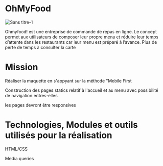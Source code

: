 # OhMyFood


![Sans titre-1](https://user-images.githubusercontent.com/74962114/130975980-795336c6-5096-43bb-88e1-b3512c5c976a.png)

Ohmyfood! est une entreprise de commande de repas en ligne. Le concept permet aux
utilisateurs de composer leur propre menu et réduire leur temps d’attente dans les
restaurants car leur menu est préparé à l’avance. Plus de perte de temps à consulter la carte


# Mission

Réaliser la maquette en s'appyant sur la méthode "Mobile First

Construction des pages statics relatif à l'accueil et au menu avec possibilité de navigation entres-elles

les pages devront être responsives


# Technologies, Modules et outils utilisés pour la réalisation


HTML/CSS

Media queries








